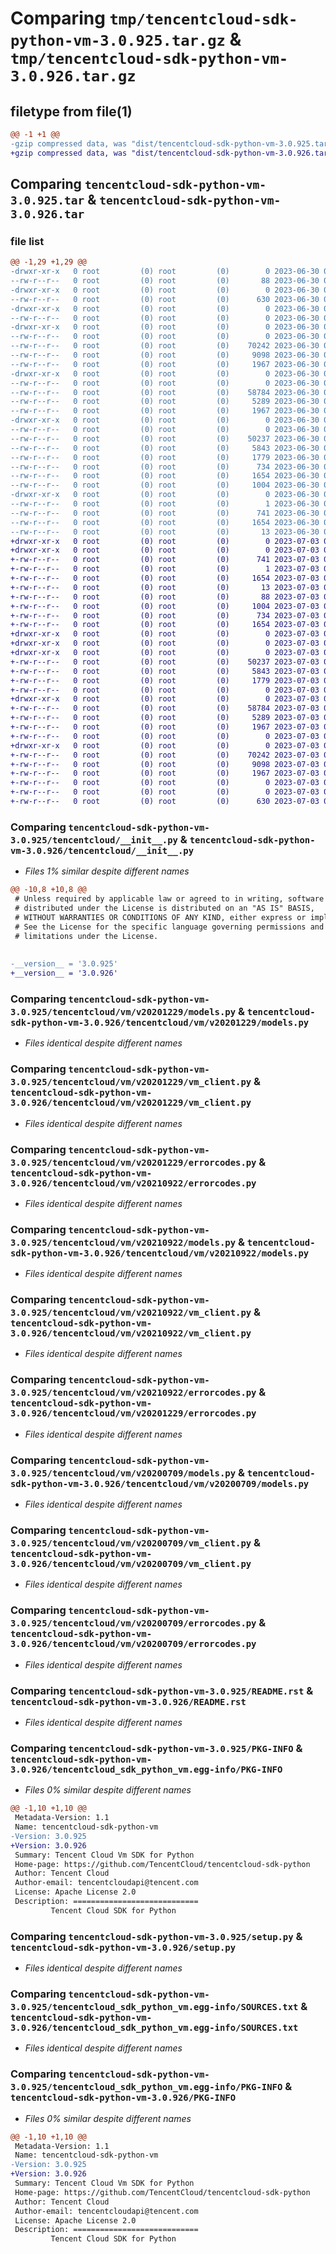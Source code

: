 # Comparing `tmp/tencentcloud-sdk-python-vm-3.0.925.tar.gz` & `tmp/tencentcloud-sdk-python-vm-3.0.926.tar.gz`

## filetype from file(1)

```diff
@@ -1 +1 @@
-gzip compressed data, was "dist/tencentcloud-sdk-python-vm-3.0.925.tar", last modified: Fri Jun 30 02:26:01 2023, max compression
+gzip compressed data, was "dist/tencentcloud-sdk-python-vm-3.0.926.tar", last modified: Mon Jul  3 00:38:11 2023, max compression
```

## Comparing `tencentcloud-sdk-python-vm-3.0.925.tar` & `tencentcloud-sdk-python-vm-3.0.926.tar`

### file list

```diff
@@ -1,29 +1,29 @@
-drwxr-xr-x   0 root         (0) root         (0)        0 2023-06-30 02:26:01.000000 tencentcloud-sdk-python-vm-3.0.925/
--rw-r--r--   0 root         (0) root         (0)       88 2023-06-30 02:26:01.000000 tencentcloud-sdk-python-vm-3.0.925/setup.cfg
-drwxr-xr-x   0 root         (0) root         (0)        0 2023-06-30 02:26:01.000000 tencentcloud-sdk-python-vm-3.0.925/tencentcloud/
--rw-r--r--   0 root         (0) root         (0)      630 2023-06-30 02:26:00.000000 tencentcloud-sdk-python-vm-3.0.925/tencentcloud/__init__.py
-drwxr-xr-x   0 root         (0) root         (0)        0 2023-06-30 02:26:01.000000 tencentcloud-sdk-python-vm-3.0.925/tencentcloud/vm/
--rw-r--r--   0 root         (0) root         (0)        0 2023-06-30 02:26:00.000000 tencentcloud-sdk-python-vm-3.0.925/tencentcloud/vm/__init__.py
-drwxr-xr-x   0 root         (0) root         (0)        0 2023-06-30 02:26:01.000000 tencentcloud-sdk-python-vm-3.0.925/tencentcloud/vm/v20201229/
--rw-r--r--   0 root         (0) root         (0)        0 2023-06-30 02:26:00.000000 tencentcloud-sdk-python-vm-3.0.925/tencentcloud/vm/v20201229/__init__.py
--rw-r--r--   0 root         (0) root         (0)    70242 2023-06-30 02:26:00.000000 tencentcloud-sdk-python-vm-3.0.925/tencentcloud/vm/v20201229/models.py
--rw-r--r--   0 root         (0) root         (0)     9098 2023-06-30 02:26:00.000000 tencentcloud-sdk-python-vm-3.0.925/tencentcloud/vm/v20201229/vm_client.py
--rw-r--r--   0 root         (0) root         (0)     1967 2023-06-30 02:26:00.000000 tencentcloud-sdk-python-vm-3.0.925/tencentcloud/vm/v20201229/errorcodes.py
-drwxr-xr-x   0 root         (0) root         (0)        0 2023-06-30 02:26:01.000000 tencentcloud-sdk-python-vm-3.0.925/tencentcloud/vm/v20210922/
--rw-r--r--   0 root         (0) root         (0)        0 2023-06-30 02:26:00.000000 tencentcloud-sdk-python-vm-3.0.925/tencentcloud/vm/v20210922/__init__.py
--rw-r--r--   0 root         (0) root         (0)    58784 2023-06-30 02:26:00.000000 tencentcloud-sdk-python-vm-3.0.925/tencentcloud/vm/v20210922/models.py
--rw-r--r--   0 root         (0) root         (0)     5289 2023-06-30 02:26:00.000000 tencentcloud-sdk-python-vm-3.0.925/tencentcloud/vm/v20210922/vm_client.py
--rw-r--r--   0 root         (0) root         (0)     1967 2023-06-30 02:26:00.000000 tencentcloud-sdk-python-vm-3.0.925/tencentcloud/vm/v20210922/errorcodes.py
-drwxr-xr-x   0 root         (0) root         (0)        0 2023-06-30 02:26:01.000000 tencentcloud-sdk-python-vm-3.0.925/tencentcloud/vm/v20200709/
--rw-r--r--   0 root         (0) root         (0)        0 2023-06-30 02:26:00.000000 tencentcloud-sdk-python-vm-3.0.925/tencentcloud/vm/v20200709/__init__.py
--rw-r--r--   0 root         (0) root         (0)    50237 2023-06-30 02:26:00.000000 tencentcloud-sdk-python-vm-3.0.925/tencentcloud/vm/v20200709/models.py
--rw-r--r--   0 root         (0) root         (0)     5843 2023-06-30 02:26:00.000000 tencentcloud-sdk-python-vm-3.0.925/tencentcloud/vm/v20200709/vm_client.py
--rw-r--r--   0 root         (0) root         (0)     1779 2023-06-30 02:26:00.000000 tencentcloud-sdk-python-vm-3.0.925/tencentcloud/vm/v20200709/errorcodes.py
--rw-r--r--   0 root         (0) root         (0)      734 2023-06-30 02:26:00.000000 tencentcloud-sdk-python-vm-3.0.925/README.rst
--rw-r--r--   0 root         (0) root         (0)     1654 2023-06-30 02:26:01.000000 tencentcloud-sdk-python-vm-3.0.925/PKG-INFO
--rw-r--r--   0 root         (0) root         (0)     1004 2023-06-30 02:26:00.000000 tencentcloud-sdk-python-vm-3.0.925/setup.py
-drwxr-xr-x   0 root         (0) root         (0)        0 2023-06-30 02:26:01.000000 tencentcloud-sdk-python-vm-3.0.925/tencentcloud_sdk_python_vm.egg-info/
--rw-r--r--   0 root         (0) root         (0)        1 2023-06-30 02:26:01.000000 tencentcloud-sdk-python-vm-3.0.925/tencentcloud_sdk_python_vm.egg-info/dependency_links.txt
--rw-r--r--   0 root         (0) root         (0)      741 2023-06-30 02:26:01.000000 tencentcloud-sdk-python-vm-3.0.925/tencentcloud_sdk_python_vm.egg-info/SOURCES.txt
--rw-r--r--   0 root         (0) root         (0)     1654 2023-06-30 02:26:01.000000 tencentcloud-sdk-python-vm-3.0.925/tencentcloud_sdk_python_vm.egg-info/PKG-INFO
--rw-r--r--   0 root         (0) root         (0)       13 2023-06-30 02:26:01.000000 tencentcloud-sdk-python-vm-3.0.925/tencentcloud_sdk_python_vm.egg-info/top_level.txt
+drwxr-xr-x   0 root         (0) root         (0)        0 2023-07-03 00:38:11.000000 tencentcloud-sdk-python-vm-3.0.926/
+drwxr-xr-x   0 root         (0) root         (0)        0 2023-07-03 00:38:11.000000 tencentcloud-sdk-python-vm-3.0.926/tencentcloud_sdk_python_vm.egg-info/
+-rw-r--r--   0 root         (0) root         (0)      741 2023-07-03 00:38:11.000000 tencentcloud-sdk-python-vm-3.0.926/tencentcloud_sdk_python_vm.egg-info/SOURCES.txt
+-rw-r--r--   0 root         (0) root         (0)        1 2023-07-03 00:38:11.000000 tencentcloud-sdk-python-vm-3.0.926/tencentcloud_sdk_python_vm.egg-info/dependency_links.txt
+-rw-r--r--   0 root         (0) root         (0)     1654 2023-07-03 00:38:11.000000 tencentcloud-sdk-python-vm-3.0.926/tencentcloud_sdk_python_vm.egg-info/PKG-INFO
+-rw-r--r--   0 root         (0) root         (0)       13 2023-07-03 00:38:11.000000 tencentcloud-sdk-python-vm-3.0.926/tencentcloud_sdk_python_vm.egg-info/top_level.txt
+-rw-r--r--   0 root         (0) root         (0)       88 2023-07-03 00:38:11.000000 tencentcloud-sdk-python-vm-3.0.926/setup.cfg
+-rw-r--r--   0 root         (0) root         (0)     1004 2023-07-03 00:38:11.000000 tencentcloud-sdk-python-vm-3.0.926/setup.py
+-rw-r--r--   0 root         (0) root         (0)      734 2023-07-03 00:38:11.000000 tencentcloud-sdk-python-vm-3.0.926/README.rst
+-rw-r--r--   0 root         (0) root         (0)     1654 2023-07-03 00:38:11.000000 tencentcloud-sdk-python-vm-3.0.926/PKG-INFO
+drwxr-xr-x   0 root         (0) root         (0)        0 2023-07-03 00:38:11.000000 tencentcloud-sdk-python-vm-3.0.926/tencentcloud/
+drwxr-xr-x   0 root         (0) root         (0)        0 2023-07-03 00:38:11.000000 tencentcloud-sdk-python-vm-3.0.926/tencentcloud/vm/
+drwxr-xr-x   0 root         (0) root         (0)        0 2023-07-03 00:38:11.000000 tencentcloud-sdk-python-vm-3.0.926/tencentcloud/vm/v20200709/
+-rw-r--r--   0 root         (0) root         (0)    50237 2023-07-03 00:38:11.000000 tencentcloud-sdk-python-vm-3.0.926/tencentcloud/vm/v20200709/models.py
+-rw-r--r--   0 root         (0) root         (0)     5843 2023-07-03 00:38:11.000000 tencentcloud-sdk-python-vm-3.0.926/tencentcloud/vm/v20200709/vm_client.py
+-rw-r--r--   0 root         (0) root         (0)     1779 2023-07-03 00:38:11.000000 tencentcloud-sdk-python-vm-3.0.926/tencentcloud/vm/v20200709/errorcodes.py
+-rw-r--r--   0 root         (0) root         (0)        0 2023-07-03 00:38:11.000000 tencentcloud-sdk-python-vm-3.0.926/tencentcloud/vm/v20200709/__init__.py
+drwxr-xr-x   0 root         (0) root         (0)        0 2023-07-03 00:38:11.000000 tencentcloud-sdk-python-vm-3.0.926/tencentcloud/vm/v20210922/
+-rw-r--r--   0 root         (0) root         (0)    58784 2023-07-03 00:38:11.000000 tencentcloud-sdk-python-vm-3.0.926/tencentcloud/vm/v20210922/models.py
+-rw-r--r--   0 root         (0) root         (0)     5289 2023-07-03 00:38:11.000000 tencentcloud-sdk-python-vm-3.0.926/tencentcloud/vm/v20210922/vm_client.py
+-rw-r--r--   0 root         (0) root         (0)     1967 2023-07-03 00:38:11.000000 tencentcloud-sdk-python-vm-3.0.926/tencentcloud/vm/v20210922/errorcodes.py
+-rw-r--r--   0 root         (0) root         (0)        0 2023-07-03 00:38:11.000000 tencentcloud-sdk-python-vm-3.0.926/tencentcloud/vm/v20210922/__init__.py
+drwxr-xr-x   0 root         (0) root         (0)        0 2023-07-03 00:38:11.000000 tencentcloud-sdk-python-vm-3.0.926/tencentcloud/vm/v20201229/
+-rw-r--r--   0 root         (0) root         (0)    70242 2023-07-03 00:38:11.000000 tencentcloud-sdk-python-vm-3.0.926/tencentcloud/vm/v20201229/models.py
+-rw-r--r--   0 root         (0) root         (0)     9098 2023-07-03 00:38:11.000000 tencentcloud-sdk-python-vm-3.0.926/tencentcloud/vm/v20201229/vm_client.py
+-rw-r--r--   0 root         (0) root         (0)     1967 2023-07-03 00:38:11.000000 tencentcloud-sdk-python-vm-3.0.926/tencentcloud/vm/v20201229/errorcodes.py
+-rw-r--r--   0 root         (0) root         (0)        0 2023-07-03 00:38:11.000000 tencentcloud-sdk-python-vm-3.0.926/tencentcloud/vm/v20201229/__init__.py
+-rw-r--r--   0 root         (0) root         (0)        0 2023-07-03 00:38:11.000000 tencentcloud-sdk-python-vm-3.0.926/tencentcloud/vm/__init__.py
+-rw-r--r--   0 root         (0) root         (0)      630 2023-07-03 00:38:11.000000 tencentcloud-sdk-python-vm-3.0.926/tencentcloud/__init__.py
```

### Comparing `tencentcloud-sdk-python-vm-3.0.925/tencentcloud/__init__.py` & `tencentcloud-sdk-python-vm-3.0.926/tencentcloud/__init__.py`

 * *Files 1% similar despite different names*

```diff
@@ -10,8 +10,8 @@
 # Unless required by applicable law or agreed to in writing, software
 # distributed under the License is distributed on an "AS IS" BASIS,
 # WITHOUT WARRANTIES OR CONDITIONS OF ANY KIND, either express or implied.
 # See the License for the specific language governing permissions and
 # limitations under the License.
 
 
-__version__ = '3.0.925'
+__version__ = '3.0.926'
```

### Comparing `tencentcloud-sdk-python-vm-3.0.925/tencentcloud/vm/v20201229/models.py` & `tencentcloud-sdk-python-vm-3.0.926/tencentcloud/vm/v20201229/models.py`

 * *Files identical despite different names*

### Comparing `tencentcloud-sdk-python-vm-3.0.925/tencentcloud/vm/v20201229/vm_client.py` & `tencentcloud-sdk-python-vm-3.0.926/tencentcloud/vm/v20201229/vm_client.py`

 * *Files identical despite different names*

### Comparing `tencentcloud-sdk-python-vm-3.0.925/tencentcloud/vm/v20201229/errorcodes.py` & `tencentcloud-sdk-python-vm-3.0.926/tencentcloud/vm/v20210922/errorcodes.py`

 * *Files identical despite different names*

### Comparing `tencentcloud-sdk-python-vm-3.0.925/tencentcloud/vm/v20210922/models.py` & `tencentcloud-sdk-python-vm-3.0.926/tencentcloud/vm/v20210922/models.py`

 * *Files identical despite different names*

### Comparing `tencentcloud-sdk-python-vm-3.0.925/tencentcloud/vm/v20210922/vm_client.py` & `tencentcloud-sdk-python-vm-3.0.926/tencentcloud/vm/v20210922/vm_client.py`

 * *Files identical despite different names*

### Comparing `tencentcloud-sdk-python-vm-3.0.925/tencentcloud/vm/v20210922/errorcodes.py` & `tencentcloud-sdk-python-vm-3.0.926/tencentcloud/vm/v20201229/errorcodes.py`

 * *Files identical despite different names*

### Comparing `tencentcloud-sdk-python-vm-3.0.925/tencentcloud/vm/v20200709/models.py` & `tencentcloud-sdk-python-vm-3.0.926/tencentcloud/vm/v20200709/models.py`

 * *Files identical despite different names*

### Comparing `tencentcloud-sdk-python-vm-3.0.925/tencentcloud/vm/v20200709/vm_client.py` & `tencentcloud-sdk-python-vm-3.0.926/tencentcloud/vm/v20200709/vm_client.py`

 * *Files identical despite different names*

### Comparing `tencentcloud-sdk-python-vm-3.0.925/tencentcloud/vm/v20200709/errorcodes.py` & `tencentcloud-sdk-python-vm-3.0.926/tencentcloud/vm/v20200709/errorcodes.py`

 * *Files identical despite different names*

### Comparing `tencentcloud-sdk-python-vm-3.0.925/README.rst` & `tencentcloud-sdk-python-vm-3.0.926/README.rst`

 * *Files identical despite different names*

### Comparing `tencentcloud-sdk-python-vm-3.0.925/PKG-INFO` & `tencentcloud-sdk-python-vm-3.0.926/tencentcloud_sdk_python_vm.egg-info/PKG-INFO`

 * *Files 0% similar despite different names*

```diff
@@ -1,10 +1,10 @@
 Metadata-Version: 1.1
 Name: tencentcloud-sdk-python-vm
-Version: 3.0.925
+Version: 3.0.926
 Summary: Tencent Cloud Vm SDK for Python
 Home-page: https://github.com/TencentCloud/tencentcloud-sdk-python
 Author: Tencent Cloud
 Author-email: tencentcloudapi@tencent.com
 License: Apache License 2.0
 Description: ============================
         Tencent Cloud SDK for Python
```

### Comparing `tencentcloud-sdk-python-vm-3.0.925/setup.py` & `tencentcloud-sdk-python-vm-3.0.926/setup.py`

 * *Files identical despite different names*

### Comparing `tencentcloud-sdk-python-vm-3.0.925/tencentcloud_sdk_python_vm.egg-info/SOURCES.txt` & `tencentcloud-sdk-python-vm-3.0.926/tencentcloud_sdk_python_vm.egg-info/SOURCES.txt`

 * *Files identical despite different names*

### Comparing `tencentcloud-sdk-python-vm-3.0.925/tencentcloud_sdk_python_vm.egg-info/PKG-INFO` & `tencentcloud-sdk-python-vm-3.0.926/PKG-INFO`

 * *Files 0% similar despite different names*

```diff
@@ -1,10 +1,10 @@
 Metadata-Version: 1.1
 Name: tencentcloud-sdk-python-vm
-Version: 3.0.925
+Version: 3.0.926
 Summary: Tencent Cloud Vm SDK for Python
 Home-page: https://github.com/TencentCloud/tencentcloud-sdk-python
 Author: Tencent Cloud
 Author-email: tencentcloudapi@tencent.com
 License: Apache License 2.0
 Description: ============================
         Tencent Cloud SDK for Python
```

